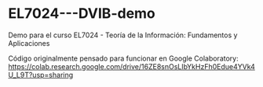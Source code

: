 # EL7024---DVIB-demo
Demo para el curso EL7024 - Teoría de la Información: Fundamentos y Aplicaciones

Código originalmente pensado para funcionar en Google Colaboratory: 
https://colab.research.google.com/drive/16ZE8snOsLIbYkHzFh0Edue4YVk4U_L9T?usp=sharing
